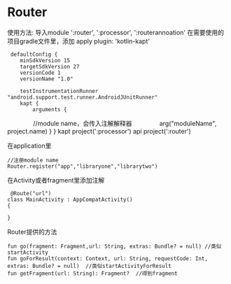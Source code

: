 # Router
使用方法:
导入module ':router', ':processor', ':routerannoation'
在需要使用的项目gradle文件里，添加
    apply plugin: 'kotlin-kapt'
    
    
     defaultConfig {
        minSdkVersion 15
        targetSdkVersion 27
        versionCode 1
        versionName "1.0"

        testInstrumentationRunner "android.support.test.runner.AndroidJUnitRunner"
        kapt {
            arguments {
                //module name，会传入注解解释器
                arg("moduleName", project.name)
            }
        }
         kapt project(':processor')
        api project(':router')
        
      
在application里

    //注册module name
    Router.register("app","libraryone","librarytwo")
    
在Activity或者fragment里添加注解

     @Route("url")
    class MainActivity : AppCompatActivity()
    {
    
    }
    
Router提供的方法

    fun go(fragment: Fragment,url: String, extras: Bundle? = null) //类似startActivity
    fun goForResult(context: Context, url: String, requestCode: Int, extras: Bundle? = null)  //类似startActivityForResult
    fun getFragment(url: String): Fragment?  //得到fragment
    
    
        
